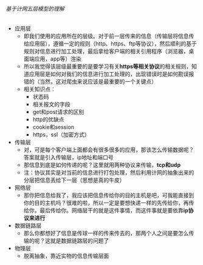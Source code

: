 ###### 基于计网五层模型的理解

- 应用层
  - 即我们使用的应用所在的层级。对于前一层传来的信息（传输层将信息传给应用层），遵循一定的规则（http、https、ftp等协议），然后顺利的基于规则对信息进行加工处理，最后拿给客户端的相关引用程序（浏览器，桌面端应用，app等）渲染
  - 所以我觉得该层级最重要的是要学习有关**https等相关协议**的相关规则，知道应用层是如何对我们的信息进行加工处理的，出现错误时是如何勘误报错的（当然，这对爬虫来说应该是最重要的一个关键点）
  - 相关知识点：
    - 状态码
    - 相关报文的字段
    - get和post请求的区别
    - http的优缺点
    - cookie和session
    - https，ssl（加密方式）
- 传输层
  - 对，可是每个客户端上面都会有很多很多的应用，那该怎么传输数据呢？答案就是引入传输层，ip地址和端口号
  - 那信息到底是如何传递的呢？这里就用两种协议来传输，**tcp和udp**
  - 注：协议其实是对当前的信息进行打包处理，然后利用计网的抽象出来的分层把信息丢给下一层（思想是真的牛皮）
- 网络层
  - 那你把信息给我了，我应该把信息传给你的目的主机是吧，可我能直接到你的目的主机吗？很难的啦，所以一定是要想快递一样的先传给你，再传给你，最后传给你。网络层干的就是这件事情，而这件事就是要依靠**ip协议来进行**
- 数据链路层
  - 那么你都想好了信息是传球一样的传来传去的，那两个人之间是要怎么传输的呢？这就是数据链路层的问题了
- 物理层
  - 脱离抽象，靠近实物的信息传输层面